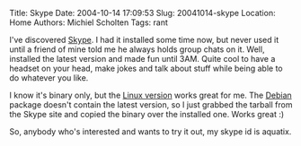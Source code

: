 Title: Skype
Date: 2004-10-14 17:09:53
Slug: 20041014-skype
Location: Home
Authors: Michiel Scholten
Tags: rant

<p>I've discovered <a href="http://www.skype.com/">Skype</a>. I had it installed some time now, but never used it until a friend of mine told me he always holds group chats on it. Well, installed the latest version and made fun until 3AM. Quite cool to have a headset on your head, make jokes and talk about stuff while being able to do whatever you like.</p>

<p>I know it's binary only, but the <a href="http://www.skype.com/products/skype/linux/">Linux version</a> works great for me. The <a href="http://www.debian.org/">Debian</a> package doesn't contain the latest version, so I just grabbed the tarball from the Skype site and copied the binary over the installed one. Works great :)</p>

<p>So, anybody who's interested and wants to try it out, my skype id is aquatix.</p>